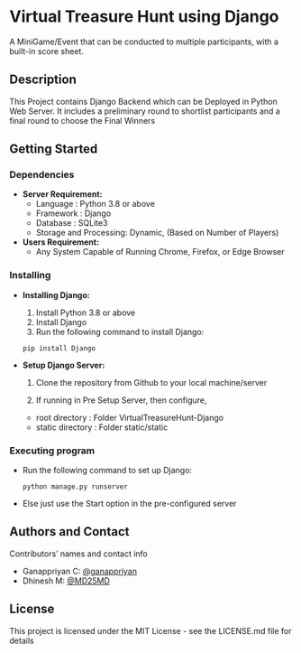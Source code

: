 # Virtual Treasure Hunt using Django

A MiniGame/Event that can be conducted to multiple participants, with a built-in score sheet.

## Description

This Project contains Django Backend which can be Deployed in Python Web Server. It includes a preliminary round to shortlist participants and a final round to choose the Final Winners

## Getting Started

### Dependencies

* **Server Requirement:**
  * Language : Python 3.8 or above
  * Framework : Django
  * Database : SQLite3
  * Storage and Processing: Dynamic, (Based on Number of Players)
* **Users Requirement:**
  * Any System Capable of Running Chrome, Firefox, or Edge Browser

### Installing

* **Installing Django:**
  1. Install Python 3.8 or above
  2. Install Django
  3. Run the following command to install Django:
    ```
    pip install Django
    ```

* **Setup Django Server:**
  1. Clone the repository from Github to your local machine/server

  3. If running in Pre Setup Server, then configure,
    * root directory : Folder VirtualTreasureHunt-Django
    * static directory : Folder static/static

### Executing program

* Run the following command to set up Django:
    ```
    python manage.py runserver
    ```
* Else just use the Start option in the pre-configured server

## Authors and Contact

Contributors’ names and contact info

* Ganappriyan C: [@ganappriyan](mailto:ganappriyanc@gmail.com)
* Dhinesh M: [@MD25MD](mailto:dhinesh88825@gmail.com)

## License

This project is licensed under the MIT License - see the LICENSE.md file for details

